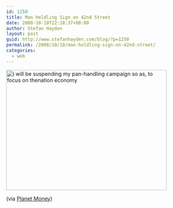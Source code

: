```yaml
---
id: 1250
title: Man Holdling Sign on 42nd Street
date: 2008-10-10T22:18:37+00:00
author: Stefan Hayden
layout: post
guid: http://www.stefanhayden.com/blog/?p=1250
permalink: /2008/10/10/man-holdling-sign-on-42nd-street/
categories:
  - web
---
```

<a href="http://www.stefanhayden.com/blog/wp-content/uploads/2008/10/panhandler.jpg"><img class="size-full wp-image-1251" title="panhandler" src="http://www.stefanhayden.com/blog/wp-content/uploads/2008/10/panhandler.jpg" alt="i will be suspending my pan-handling campaign so as, to focus on thenation economy" width="430" height="323" /></a>

(via <a href="http://www.npr.org/blogs/money/2008/10/hear_globe_dow_spin_fast.html">Planet Money</a>)